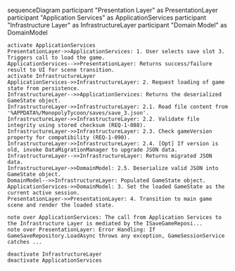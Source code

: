 sequenceDiagram
    participant "Presentation Layer" as PresentationLayer
    participant "Application Services" as ApplicationServices
    participant "Infrastructure Layer" as InfrastructureLayer
    participant "Domain Model" as DomainModel

    activate ApplicationServices
    PresentationLayer->>ApplicationServices: 1. User selects save slot 3. Triggers call to load the game.
    ApplicationServices-->>PresentationLayer: Returns success/failure result to UI for scene transition.
    activate InfrastructureLayer
    ApplicationServices->>InfrastructureLayer: 2. Request loading of game state from persistence.
    InfrastructureLayer-->>ApplicationServices: Returns the deserialized GameState object.
    InfrastructureLayer->>InfrastructureLayer: 2.1. Read file content from '%APPDATA%/MonopolyTycoon/saves/save_3.json'.
    InfrastructureLayer->>InfrastructureLayer: 2.2. Validate file integrity using stored checksum (REQ-1-088).
    InfrastructureLayer->>InfrastructureLayer: 2.3. Check gameVersion property for compatibility (REQ-1-090).
    InfrastructureLayer->>InfrastructureLayer: 2.4. [Opt] If version is old, invoke DataMigrationManager to upgrade JSON data.
    InfrastructureLayer-->>InfrastructureLayer: Returns migrated JSON data.
    InfrastructureLayer->>DomainModel: 2.5. Deserialize valid JSON into GameState object.
    DomainModel-->>InfrastructureLayer: Populated GameState object.
    ApplicationServices->>DomainModel: 3. Set the loaded GameState as the current active session.
    PresentationLayer->>PresentationLayer: 4. Transition to main game scene and render the loaded state.

    note over ApplicationServices: The call from Application Services to the Infrastructure Layer is mediated by the ISaveGameReposi...
    note over PresentationLayer: Error Handling: If GameSaveRepository.LoadAsync throws any exception, GameSessionService catches ...

    deactivate InfrastructureLayer
    deactivate ApplicationServices
